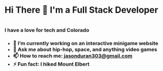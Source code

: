 <h1> Hi There 👋 I'm a Full Stack Developer<h1>
<h3>I have a love for tech and Colorado<h3>
  
- 🔭 I’m currently working on an interactive minigame website
- 💬 Ask me about hip-hop, space, and anything video games
- 📫 How to reach me: jasonduran303@gmail.com
- ⚡ Fun fact: I hiked Mount Elbert 
